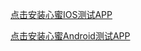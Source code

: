 [点击安装心蜜IOS测试APP](itms-services://?action=download-manifest&url=https://njms19841.github.io/xinmiapp/manifest.plist)

[点击安装心蜜Android测试APP](https://njms19841.github.io/xinmiapp/xinmi.apk)
